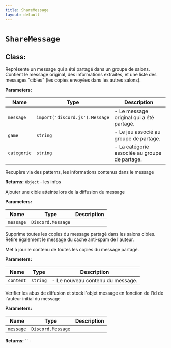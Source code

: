 ```yaml
---
title: ShareMessage
layout: default
---
```


# `ShareMessage`

## Class: 

Représente un message qui a été partagé dans un groupe de salons. Contient le message original, des informations extraites, et une liste des messages "cibles" (les copies envoyées dans les autres salons).



**Parameters:**

| Name | Type | Description |
| ---- | ---- | ----------- |
| `message` | `import('discord.js').Message` | - Le message original qui a été partagé. |
| `game` | `string` | - Le jeu associé au groupe de partage. |
| `categorie` | `string` | - La catégorie associée au groupe de partage. |

Recupère via des patterns, les informations contenus dans le message

**Returns:** `Object` - les infos

Ajouter une cible atteinte lors de la diffusion du message

**Parameters:**

| Name | Type | Description |
| ---- | ---- | ----------- |
| `message` | `Discord.Message` |  |

Supprime toutes les copies du message partagé dans les salons cibles. Retire également le message du cache anti-spam de l'auteur.

Met à jour le contenu de toutes les copies du message partagé.

**Parameters:**

| Name | Type | Description |
| ---- | ---- | ----------- |
| `content` | `string` | - Le nouveau contenu du message. |

Verifier les abus de diffusion et stock l'objet message en fonction de l'id de l'auteur initial du message

**Parameters:**

| Name | Type | Description |
| ---- | ---- | ----------- |
| `message` | `Discord.Message` |  |

**Returns:** `` - 

